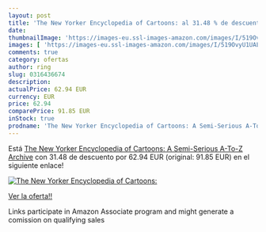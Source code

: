 ```yaml
---
layout: post
title: 'The New Yorker Encyclopedia of Cartoons: al 31.48 % de descuento'
date: 
thumbnailImage: 'https://images-eu.ssl-images-amazon.com/images/I/519OvyU1UAL._SL200_.jpg'
images: [ 'https://images-eu.ssl-images-amazon.com/images/I/519OvyU1UAL._SL200_.jpg' ]
comments: true
category: ofertas
author: ring
slug: 0316436674
description:
actualPrice: 62.94 EUR
currency: EUR
price: 62.94
comparePrice: 91.85 EUR
inStock: true
prodname: 'The New Yorker Encyclopedia of Cartoons: A Semi-Serious A-To-Z Archive'
---
```


Está [The New Yorker Encyclopedia of Cartoons: A Semi-Serious A-To-Z Archive](https://www.amazon.es/dp/0316436674/?tag=tolees-21) con 31.48 de descuento por 62.94 EUR (original: 91.85 EUR) en el siguiente enlace!

[![The New Yorker Encyclopedia of Cartoons:](https://images-eu.ssl-images-amazon.com/images/I/519OvyU1UAL._SL200_.jpg)](https://www.amazon.es/dp/0316436674/?tag=tolees-21)

[Ver la oferta!!](https://www.amazon.es/dp/0316436674/?tag=tolees-21)

Links participate in Amazon Associate program and might generate a comission on qualifying sales


